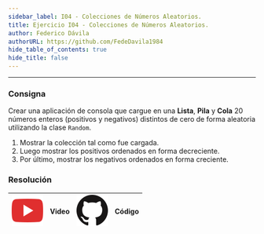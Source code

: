 ```yaml
---
sidebar_label: I04 - Colecciones de Números Aleatorios.
title: Ejercicio I04 - Colecciones de Números Aleatorios.
author: Federico Dávila
authorURL: https://github.com/FedeDavila1984
hide_table_of_contents: true
hide_title: false
---
```

---
### Consigna
Crear una aplicación de consola que cargue en una **Lista**, **Pila** y **Cola** 20 números enteros (positivos y negativos) distintos de cero de forma aleatoria utilizando la clase <code>Random</code>.

1. Mostrar la colección tal como fue cargada.
2. Luego mostrar los positivos ordenados en forma decreciente.
3. Por último, mostrar los negativos ordenados en forma creciente.

### Resolución
| ![img](/base/youtube.svg) | Video | ![img](/base/github.svg) | Código |
| :-------------------------------------: | :---: | :------------------------------------: | :----: |

